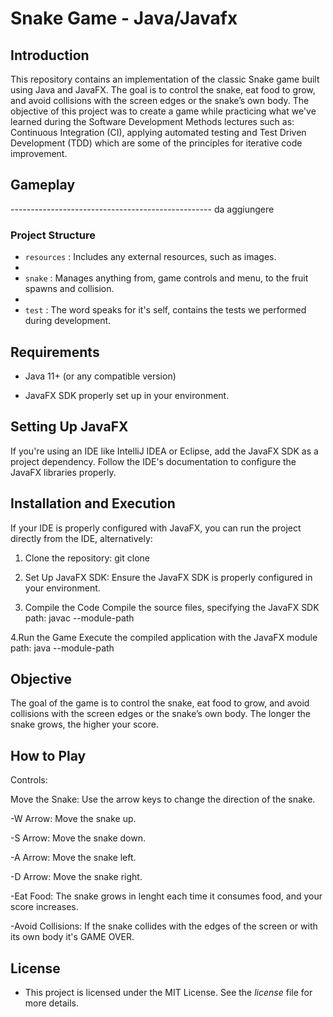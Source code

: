 # Snake Game - Java/Javafx

## Introduction

This repository contains an implementation of the classic Snake game built using Java and JavaFX. 
The goal is to control the snake, eat food to grow, and avoid collisions with the screen edges or the snake’s own body.
The objective of this project was to create a game while practicing what we've learned during the Software Development Methods lectures such as: Continuous Integration (CI), applying automated testing and Test Driven Development (TDD) which are some of the principles for iterative code improvement.

## Gameplay
-------------------------------------------------- da aggiungere

### Project Structure

- `resources` : Includes any external resources, such as images.
- 
- `snake` : Manages anything from, game controls and menu, to the fruit spawns and collision.
- 
- `test` : The word speaks for it's self, contains the tests we performed during development.

## Requirements

- Java 11+ (or any compatible version)
  
- JavaFX SDK properly set up in your environment.

## Setting Up JavaFX
If you're using an IDE like IntelliJ IDEA or Eclipse, add the JavaFX SDK as a project dependency. Follow the IDE's documentation to configure the JavaFX libraries properly.

## Installation and Execution

If your IDE is properly configured with JavaFX, you can run the project directly from the IDE, alternatively:

1. Clone the repository: git clone <da aggiungere URL>

2. Set Up JavaFX SDK: Ensure the JavaFX SDK is properly configured in your environment.

3. Compile the Code Compile the source files, specifying the JavaFX SDK path: javac --module-path <da completare quando org>

4.Run the Game Execute the compiled application with the JavaFX module path: java --module-path <da finire una volta sistemato>

## Objective
The goal of the game is to control the snake, eat food to grow, and avoid collisions with the screen edges or the snake’s own body. The longer the snake grows, the higher your score.

## How to Play

Controls:

Move the Snake: Use the arrow keys to change the direction of the snake.

-W Arrow: Move the snake up.

-S Arrow: Move the snake down.

-A Arrow: Move the snake left.

-D Arrow: Move the snake right.

-Eat Food: The snake grows in lenght each time it consumes food, and your score increases.

-Avoid Collisions: If the snake collides with the edges of the screen or with its own body it's GAME OVER.

## License

- This project is licensed under the MIT License. See the _license_ file for more details.











